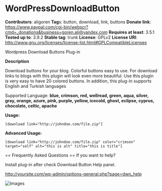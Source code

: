 WordPressDownloadButton
=======================

**Contributors**: aligoren
**Tag**s: button, download, link, buttons
**Donate link**: https://www.paypal.com/cgi-bin/webscr?cmd=_donations&business=goren.ali@yandex.com
**Requires at least**: 3.5.1
**Tested up to**: 3.9.2
**Stable tag**: trunk
**License**: GPLv2
**License URI**: http://www.gnu.org/licenses/license-list.html#GPLCompatibleLicenses

Wordpress Download Buttons Plug-in

**Description**

Download buttons for your blog. Colorful buttons easy to use. For download links to blogs with this plugin will look even more beautiful. Use this plugin is very easy to have 20 colored buttons. In addition, this plug-in supports English and Turkish languages

Supported Language: **blue, crimson, red, wellread, green, aqua, silver, gray, orange, azure, pink, purple, yellow, icecold, ghost, eclipse, cyprus, chocolate, celtic, apache**

**Usage:**

`[download link="http://johndoe.com/file.zip"]`

**Advanced Usage:**

`[download link="http://johndoe.com/file.zip" color="crimson" target="self" alt="this is alt" title="this is title"]`

== Frequently Asked Questions ==
If you want to help?

Install plug-in after check Download Button Help panel.

http://yoursite.com/wp-admin/options-general.php?page=dwn_help

![Images](http://i.hizliresim.com/JdGDoE.png)
